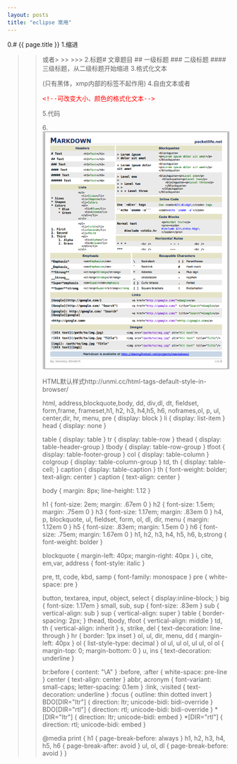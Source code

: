 ```yaml
---
layout: posts
title: "eclipse 常用"
---
```

0.# {{ page.title }}
1.缩进<blockquote><blockquote>或者> >> >>>
2.标题# 文章题目 ## 一级标题 ### 二级标题 #### 三级标题，从二级标题开始缩进
3.格式化文本<xmp class="my_xmp_class"></xmp>(只有黑体，xmp内部的标签不起作用)
4.自由文本<font></font>或者<xmp style="color: red; font-size: 14px;" class="my_xmp_class"><!--可改变大小、颜色的格式化文本--></xmp>
5.代码<xmp class="prettyprint linenums"></xmp>
6.![向导](/images/markdown语法/mdcheatsheet.png)<br><!--图片，绝对地址-->


HTML默认样式http://unmi.cc/html-tags-default-style-in-browser/
 
html, address,blockquote,body, dd, div,dl, dt, fieldset, form,frame, frameset,h1, h2, h3, h4,h5, h6, noframes,ol, p, ul, center,dir, hr, menu, pre { display: block }
li { display: list-item }
head { display: none }
 
table { display: table }
tr { display: table-row }
thead { display: table-header-group }
tbody { display: table-row-group }
tfoot { display: table-footer-group }
col { display: table-column }
colgroup { display: table-column-group }
td, th { display: table-cell; }
caption { display: table-caption }
th { font-weight: bolder; text-align: center }
caption { text-align: center }
 
body { margin: 8px; line-height: 1.12 }
 
h1 { font-size: 2em; margin: .67em 0 }
h2 { font-size: 1.5em; margin: .75em 0 }
h3 { font-size: 1.17em; margin: .83em 0 }
h4, p, blockquote, ul, fieldset, form, ol, dl, dir, menu { margin: 1.12em 0 }
h5 { font-size: .83em; margin: 1.5em 0 }
h6 { font-size: .75em; margin: 1.67em 0 }
h1, h2, h3, h4, h5, h6, b,strong { font-weight: bolder }
 
blockquote { margin-left: 40px; margin-right: 40px }
i, cite, em,var, address { font-style: italic }
 
pre, tt, code, kbd, samp { font-family: monospace }
pre { white-space: pre }
 
button, textarea, input, object, select { display:inline-block; }
big { font-size: 1.17em }
small, sub, sup { font-size: .83em }
sub { vertical-align: sub }
sup { vertical-align: super }
table { border-spacing: 2px; }
thead, tbody, tfoot { vertical-align: middle }
td, th { vertical-align: inherit }
s, strike, del { text-decoration: line-through }
hr { border: 1px inset }
ol, ul, dir, menu, dd { margin-left: 40px }
ol { list-style-type: decimal }
ol ul, ul ol, ul ul, ol ol { margin-top: 0; margin-bottom: 0 }
u, ins { text-decoration: underline }
 
br:before { content: "\A" }
:before, :after { white-space: pre-line }
center { text-align: center }
abbr, acronym { font-variant: small-caps; letter-spacing: 0.1em }
:link, :visited { text-decoration: underline }
:focus { outline: thin dotted invert }
BDO[DIR="ltr"] { direction: ltr; unicode-bidi: bidi-override }
BDO[DIR="rtl"] { direction: rtl; unicode-bidi: bidi-override }
*[DIR="ltr"] { direction: ltr; unicode-bidi: embed }
*[DIR="rtl"] { direction: rtl; unicode-bidi: embed }
 
@media print {
    h1 { page-break-before: always }
    h1, h2, h3,    h4, h5, h6 { page-break-after: avoid }
    ul, ol, dl { page-break-before: avoid }
}